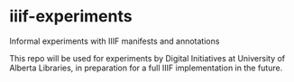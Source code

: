 # iiif-experiments
Informal experiments with IIIF manifests and annotations

This repo will be used for experiments by Digital Initiatives at University of
Alberta Libraries, in preparation for a full IIIF implementation in the future.
